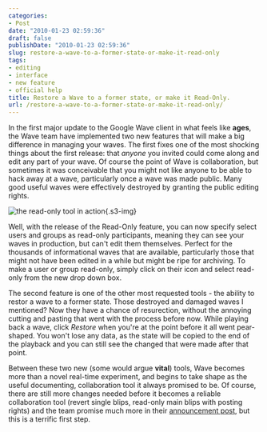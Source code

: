 ```yaml
---
categories:
- Post
date: "2010-01-23 02:59:36"
draft: false
publishDate: "2010-01-23 02:59:36"
slug: restore-a-wave-to-a-former-state-or-make-it-read-only
tags:
- editing
- interface
- new feature
- official help
title: Restore a Wave to a former state, or make it Read-Only.
url: /restore-a-wave-to-a-former-state-or-make-it-read-only/
---
```

In the first major update to the Google Wave client in what feels like
**ages**, the Wave team have implemented two new features that will make
a big difference in managing your waves. The first fixes one of the most
shocking things about the first release: that *anyone* you invited could
come along and edit any part of your wave. Of course the point of Wave
is collaboration, but sometimes it was conceivable that you might not
like anyone to be able to hack away at a wave, particularly once a wave
was made public. Many good useful waves were effectively destroyed by
granting the public editing rights.

![the read-only tool in
action](https://turbo.geekorium.com.au/images/read-only%20tool.PNG){.s3-img}

Well, with the release of the Read-Only feature, you can now specify
select users and groups as read-only participants, meaning they can see
your waves in production, but can't edit them themselves. Perfect for
the thousands of informational waves that are available, particularly
those that might not have been edited in a while but might be ripe for
archiving. To make a user or group read-only, simply click on their icon
and select read-only from the new drop down box.

The second feature is one of the other most requested tools - the
ability to restor a wave to a former state. Those destroyed and damaged
waves I mentioned? Now they have a chance of resurection, without the
annoying cutting and pasting that went with the process before now.
While playing back a wave, click *Restore* when you're at the point
before it all went pear-shaped. You won't lose any data, as the state
will be copied to the end of the playback and you can still see the
changed that were made after that point.

Between these two new (some would argue **vital**) tools, Wave becomes
more than a novel real-time experiment, and begins to take shape as the
useful documenting, collaboration tool it always promised to be. Of
course, there are still more changes needed before it becomes a reliable
collaboration tool (revert single blips, read-only main blips with
posting rights) and the team promise much more in their [announcement
post](http://googlewave.blogspot.com/2010/01/new-features-read-only-and-restore.html),
but this is a terrific first step.